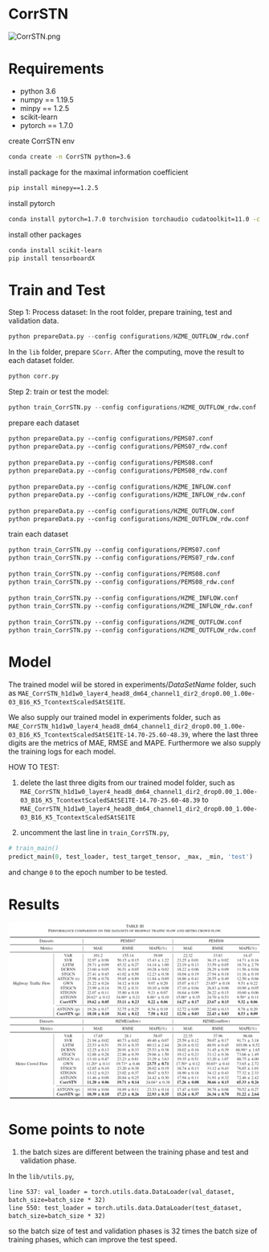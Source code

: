 # CorrSTN


![CorrSTN.png](CorrSTN.png)

# Requirements
- python 3.6
- numpy == 1.19.5
- minpy == 1.2.5
- scikit-learn
- pytorch == 1.7.0

create CorrSTN env
```bash
conda create -n CorrSTN python=3.6
```

install package for the maximal
information coefficient
```bash
pip install minepy==1.2.5
```

install pytorch
``` bash
conda install pytorch=1.7.0 torchvision torchaudio cudatoolkit=11.0 -c pytorch
```

install other packages
```
conda install scikit-learn
pip install tensorboardX
```

# Train and Test

Step 1: Process dataset:
In the root folder, prepare training, test and validation data.
```python
python prepareData.py --config configurations/HZME_OUTFLOW_rdw.conf
```

In the `lib` folder, prepare `SCorr`. After the computing, move the result to each dataset folder.
```python
python corr.py
```

Step 2: train or test the model:

```python
python train_CorrSTN.py --config configurations/HZME_OUTFLOW_rdw.conf
```

prepare each dataset
```
python prepareData.py --config configurations/PEMS07.conf
python prepareData.py --config configurations/PEMS07_rdw.conf

python prepareData.py --config configurations/PEMS08.conf
python prepareData.py --config configurations/PEMS08_rdw.conf

python prepareData.py --config configurations/HZME_INFLOW.conf
python prepareData.py --config configurations/HZME_INFLOW_rdw.conf

python prepareData.py --config configurations/HZME_OUTFLOW.conf
python prepareData.py --config configurations/HZME_OUTFLOW_rdw.conf
```

train each dataset
```
python train_CorrSTN.py --config configurations/PEMS07.conf
python train_CorrSTN.py --config configurations/PEMS07_rdw.conf

python train_CorrSTN.py --config configurations/PEMS08.conf
python train_CorrSTN.py --config configurations/PEMS08_rdw.conf

python train_CorrSTN.py --config configurations/HZME_INFLOW.conf
python train_CorrSTN.py --config configurations/HZME_INFLOW_rdw.conf

python train_CorrSTN.py --config configurations/HZME_OUTFLOW.conf
python train_CorrSTN.py --config configurations/HZME_OUTFLOW_rdw.conf
```

# Model
The trained model wiil be stored in experiments/$DataSetName$ folder, such as `MAE_CorrSTN_h1d1w0_layer4_head8_dm64_channel1_dir2_drop0.00_1.00e-03_B16_K5_TcontextScaledSAtSE1TE`.

We also supply our trained model in experiments folder, such as `MAE_CorrSTN_h1d1w0_layer4_head8_dm64_channel1_dir2_drop0.00_1.00e-03_B16_K5_TcontextScaledSAtSE1TE-14.70-25.60-48.39`, where the last three digits are the metrics of MAE, RMSE and MAPE. Furthermore we also supply the training logs for each model.

HOW TO TEST:
1. delete the last three digits from our trained model folder, such as
 ```MAE_CorrSTN_h1d1w0_layer4_head8_dm64_channel1_dir2_drop0.00_1.00e-03_B16_K5_TcontextScaledSAtSE1TE-14.70-25.60-48.39```
to ```MAE_CorrSTN_h1d1w0_layer4_head8_dm64_channel1_dir2_drop0.00_1.00e-03_B16_K5_TcontextScaledSAtSE1TE```

2. uncomment the last line in `train_CorrSTN.py`,
```python
# train_main()
predict_main(0, test_loader, test_target_tensor, _max, _min, 'test')
```
 and change `0` to the epoch number to be tested.

# Results
![results](figs/results.png)

# Some points to note
1. the batch sizes are different between the training phase and test and validation phase.

In the `lib/utils.py`,
```
line 537: val_loader = torch.utils.data.DataLoader(val_dataset, batch_size=batch_size * 32)
line 550: test_loader = torch.utils.data.DataLoader(test_dataset, batch_size=batch_size * 32)
```
so the batch size of test and validation phases is 32 times the batch size of training phases, which can improve the test speed.
